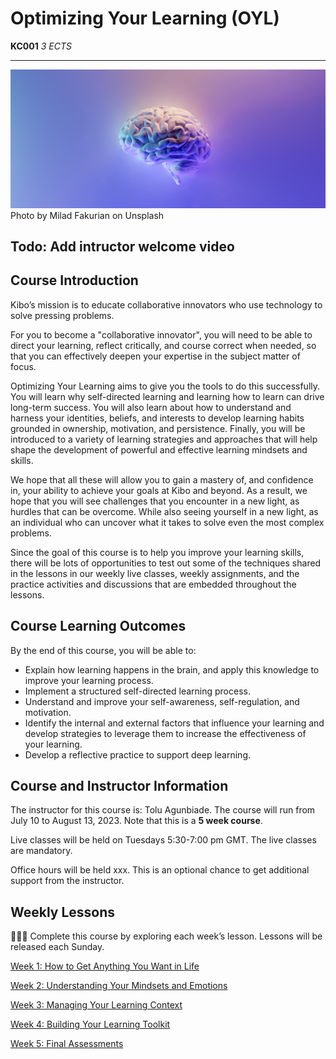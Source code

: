 # Optimizing Your Learning (OYL)

**KC001** *3 ECTS*

---

![brain](./brain.jpeg)
Photo by Milad Fakurian on Unsplash

## Todo: Add intructor welcome video

## Course Introduction

Kibo’s mission is to educate collaborative innovators who use technology to solve pressing problems. 

For you to become a "collaborative innovator", you will need to be able to direct your learning, reflect critically, and course correct when needed, so that you can effectively deepen your expertise in the subject matter of focus. 

Optimizing Your Learning aims to give you the tools to do this successfully. You will learn why self-directed learning and learning how to learn can drive long-term success. You will also learn about how to understand and harness your identities, beliefs, and interests to develop learning habits grounded in ownership, motivation, and persistence. Finally, you will be introduced to a variety of learning strategies and approaches that will help shape the development of powerful and effective learning mindsets and skills. 

We hope that all these will allow you to gain a mastery of, and confidence in, your ability to achieve your goals at Kibo and beyond. As a result, we hope that you will see challenges that you encounter in a new light, as hurdles that can be overcome. While also seeing yourself in a new light, as an individual who can uncover what it takes to solve even the most complex problems. 

Since the goal of this course is to help you improve your learning skills, there will be lots of opportunities to test out some of the techniques shared in the lessons in our weekly live classes, weekly assignments, and the practice activities and discussions that are embedded throughout the lessons.

## Course Learning Outcomes

By the end of this course, you will be able to:

- Explain how learning happens in the brain, and apply this knowledge to improve your learning process.
- Implement a structured self-directed learning process.
- Understand and improve your self-awareness, self-regulation, and motivation.
- Identify the internal and external factors that influence your learning and develop strategies to leverage them to increase the effectiveness of your learning.
- Develop a reflective practice to support deep learning.

## Course and Instructor Information

The instructor for this course is: Tolu Agunbiade.
The course will run from July 10 to August 13, 2023. Note that this is a **5 week course**.

Live classes will be held on Tuesdays 5:30-7:00 pm GMT. The live classes are mandatory.

Office hours will be held xxx. This is an optional chance to get additional support from the instructor.

## Weekly Lessons

<aside>

👩🏿‍🏫 Complete this course by exploring each week’s lesson. Lessons will be released each Sunday.

</aside>

[Week 1: How to Get Anything You Want in Life](/optimizing-your-learning/how-to-get-anything-you-want-in-life.md)

[Week 2: Understanding Your Mindsets and Emotions](/optimizing-your-learning/understanding-your-mindsets-and-emotions.md)

[Week 3: Managing Your Learning Context](/optimizing-your-learning/managing-your-learning-context.md)

[Week 4: Building Your Learning Toolkit](/optimizing-your-learning/building-your-learning-toolkit.md)

[Week 5: Final Assessments](/optimizing-your-learning/final-assessments.md)

